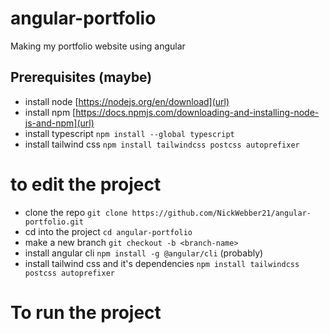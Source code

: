 # angular-portfolio
Making my portfolio website using angular

## Prerequisites (maybe)
- install node [https://nodejs.org/en/download](url)
- install npm [https://docs.npmjs.com/downloading-and-installing-node-js-and-npm](url)
- install typescript `npm install --global typescript`
- install tailwind css `npm install tailwindcss postcss autoprefixer`

# to edit the project
- clone the repo `git clone https://github.com/NickWebber21/angular-portfolio.git`
- cd into the project `cd angular-portfolio`
- make a new branch `git checkout -b <branch-name>`
- install angular cli `npm install -g @angular/cli` (probably)
- install tailwind css and it's dependencies `npm install tailwindcss postcss autoprefixer`

# To run the project
